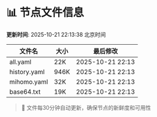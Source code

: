 # 📊 节点文件信息

**更新时间**: 2025-10-21 22:13:38 北京时间

| 文件名 | 大小 | 最后修改 |
|--------|------|----------|
| all.yaml | 22K | 2025-10-21 22:13 |
| history.yaml | 946K | 2025-10-21 22:13 |
| mihomo.yaml | 32K | 2025-10-21 22:13 |
| base64.txt | 19K | 2025-10-21 22:13 |

> 🔄 文件每30分钟自动更新，确保节点的新鲜度和可用性
